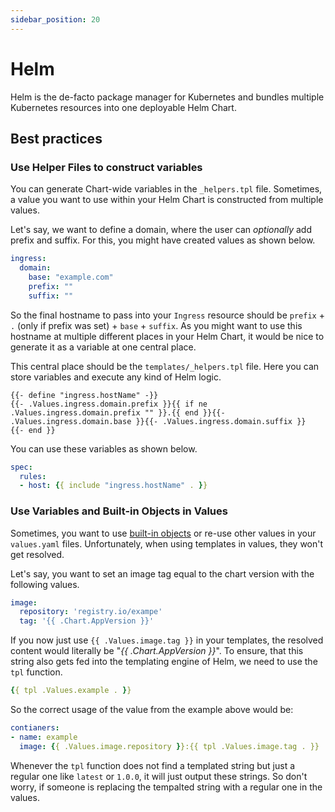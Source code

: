 ```yaml
---
sidebar_position: 20
---
```


# Helm

Helm is the de-facto package manager for Kubernetes and bundles multiple Kubernetes resources into one deployable Helm Chart.

## Best practices

### Use Helper Files to construct variables

You can generate Chart-wide variables in the `_helpers.tpl` file. Sometimes, a value you want to use within your Helm Chart is constructed from multiple values.

Let's say, we want to define a domain, where the user can *optionally* add prefix and suffix. For this, you might have created values as shown below.

```yaml title="values.yaml"
ingress:
  domain:
    base: "example.com"
    prefix: ""
    suffix: ""
```

So the final hostname to pass into your `Ingress` resource should be `prefix` + `.` (only if prefix was set) + `base` + `suffix`. As you might want to use this hostname at multiple different places in your Helm Chart, it would be nice to generate it as a variable at one central place.

This central place should be the `templates/_helpers.tpl` file. Here you can store variables and execute any kind of Helm logic.

```tpl title="_helpers.tpl"
{{- define "ingress.hostName" -}}
{{- .Values.ingress.domain.prefix }}{{ if ne .Values.ingress.domain.prefix "" }}.{{ end }}{{- .Values.ingress.domain.base }}{{- .Values.ingress.domain.suffix }}
{{- end }}
```

You can use these variables as shown below.

```yaml
spec:
  rules:
  - host: {{ include "ingress.hostName" . }}
```

### Use Variables and Built-in Objects in Values

Sometimes, you want to use [built-in objects](https://helm.sh/docs/chart_template_guide/builtin_objects/) or re-use other values in your `values.yaml` files. Unfortunately, when using templates in values, they won't get resolved.

Let's say, you want to set an image tag equal to the chart version with the following values.

```yaml title="values.yaml"
image:
  repository: 'registry.io/exampe'
  tag: '{{ .Chart.AppVersion }}'
```

If you now just use `{{ .Values.image.tag }}` in your templates, the resolved content would literally be "*{{ .Chart.AppVersion }}*". To ensure, that this string also gets fed into the templating engine of Helm, we need to use the `tpl` function.

```yaml
{{ tpl .Values.example . }}
```

So the correct usage of the value from the example above would be:

```yaml
contianers:
- name: example
  image: {{ .Values.image.repository }}:{{ tpl .Values.image.tag . }}
```

Whenever the `tpl` function does not find a templated string but just a regular one like `latest` or `1.0.0`, it will just output these strings. So don't worry, if someone is replacing the tempalted string with a regular one in the values.
